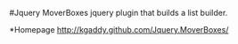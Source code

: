 #Jquery MoverBoxes
jquery plugin that builds a list builder.

*Homepage
http://kgaddy.github.com/Jquery.MoverBoxes/


